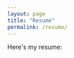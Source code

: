 ```yaml
---
layout: page
title: "Resume"
permalink: /resume/
---
```


Here's my resume:

<object data="/assets/Resume.png" width="100%" height="1200"></object>
